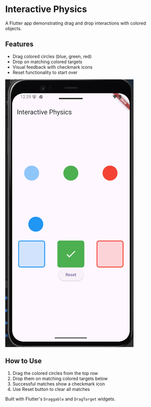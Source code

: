 # Interactive Physics

A Flutter app demonstrating drag and drop interactions with colored objects.

## Features

- Drag colored circles (blue, green, red)
- Drop on matching colored targets
- Visual feedback with checkmark icons
- Reset functionality to start over

![App Screenshot](images/image.png)

## How to Use

1. Drag the colored circles from the top row
2. Drop them on matching colored targets below
3. Successful matches show a checkmark icon
4. Use Reset button to clear all matches

Built with Flutter's `Draggable` and `DragTarget` widgets.

